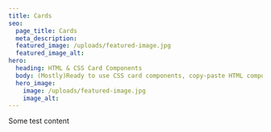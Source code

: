 ```yaml
---
title: Cards
seo:
  page_title: Cards
  meta_description:
  featured_image: /uploads/featured-image.jpg
  featured_image_alt:
hero:
  heading: HTML & CSS Card Components
  body: (Mostly)Ready to use CSS card components, copy-paste HTML components and build your awesome website. Use this to kickstart your component and customize to meet your needs.
  hero_image:
    image: /uploads/featured-image.jpg
    image_alt:
---
```


Some test content